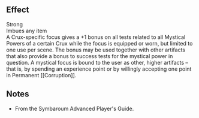 ## Effect
Strong<br>Imbues any item<br>A Crux-specific focus gives a +1 bonus on all tests related to all Mystical Powers of a certain Crux while the focus is equipped or worn, but limited to one use per scene. The bonus may be used together with other artifacts that also provide a bonus to success tests for the mystical power in question. A mystical focus is bound to the user as other, higher artifacts – that is, by spending an experience point or by willingly accepting one point in Permanent [[Corruption]].
## Notes
* From the Symbaroum Advanced Player's Guide.